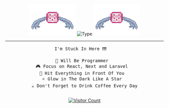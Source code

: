 <div align="center">

  <img src="https://github.com/akmaldarrya/akmaldarrya/blob/main/logo.gif" height="100" />
  <img src="https://readme-typing-svg.demolab.com?font=Fira+Code&weight=600&size=27&pause=1000&color=DE1002&width=435&lines=Hi%2C+I'm+Akmal+Darrya+Fawwaz+!!" alt="Type" />
  <img src="https://github.com/akmaldarrya/akmaldarrya/blob/main/logo.gif" height="100" />

  <hr />

  <pre>
I'm Stuck In Here ❗❗❗   

👾 Will Be Programmer  
🎮 Focus on React, Next and Laravel  
🥊 Hit Everything in Front Of You  
⭐ Glow in The Dark Like A Star  
☕ Don't Forget to Drink Coffee Every Day
  </pre>

<div align="center">
  <a href="https://visitcount.itsvg.in">
    <img src="https://visitcount.itsvg.in/api?id=akmaldarrya&icon=0&color=0" alt="Visitor Count"/> 

    
  </a>
</div>
</div>
